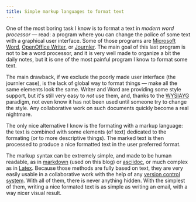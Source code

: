 ```yaml
---
title: Simple markup languages to format text
---
```


One of the most boring task I know is to format a text in *modern word processor* — read: a program where you can change the police of some text with a graphical user interface. Some of those programs are [Microsoft Word][1], [OpenOffice Writer][2], or [Journler][3]. The main goal of this last program is not to be a word processor, and it is very well made to organize a bit the daily notes, but it is one of the most painful program I know to format some text.

The main drawback, if we exclude the poorly made user interface (the journler case), is the lack of global way to format things — make all the same elements look the same. Writer and Word are providing some style support, but it's still very easy to *not* use them, and, thanks to the [WYSIAYG][7] paradigm, not even know it has not been used until someone try to change the style. Any collaborative work on such documents quickly become a real nightmare.

The only nice alternative I know is the formating with a markup language: the text is combined with some elements (of text) dedicated to the formating (or to more descriptive things). The marked text is then processed to produce a nice formatted text in the user preferred format.

The markup syntax can be extremely simple, and made to be human readable, as in [markdown][4] (used on this blog) or [asciidoc][5], or much complex as in [Latex][6].
Because those methods are fully based on text, they are very easily usable in a collaborative work with the help of any [version control system][8].
With all of them, there is never anything hidden. With the simplest of them, writing a nice formated text is as simple as writing an email, with a way nicer visual result.

[1]: http://office.microsoft.com/en-us/word/FX100487981033.aspx
[2]: http://www.openoffice.org/product/writer.html
[3]: http://journler.com/
[4]: http://daringfireball.net/projects/markdown/
[5]: http://www.methods.co.nz/asciidoc/index.html
[6]: http://www.latex-project.org/
[7]: http://en.wikipedia.org/wiki/WYSIAYG
[8]: http://en.wikipedia.org/wiki/Version_control_system
